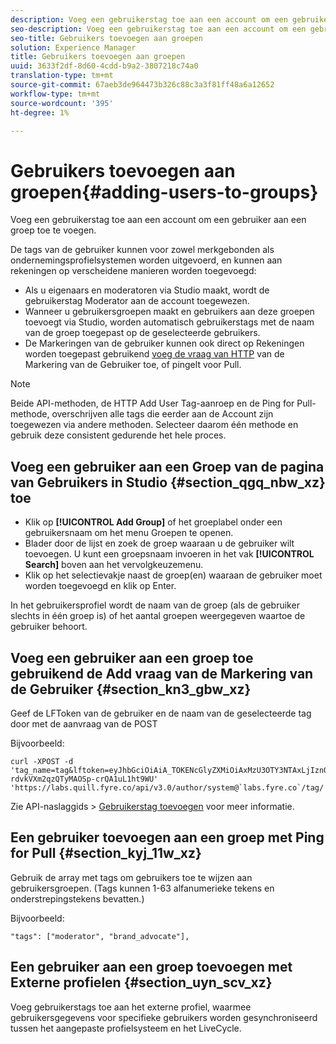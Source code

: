 ```yaml
---
description: Voeg een gebruikerstag toe aan een account om een gebruiker aan een groep toe te voegen.
seo-description: Voeg een gebruikerstag toe aan een account om een gebruiker aan een groep toe te voegen.
seo-title: Gebruikers toevoegen aan groepen
solution: Experience Manager
title: Gebruikers toevoegen aan groepen
uuid: 3633f2df-8d60-4cdd-b9a2-3807218c74a0
translation-type: tm+mt
source-git-commit: 67aeb3de964473b326c88c3a3f81ff48a6a12652
workflow-type: tm+mt
source-wordcount: '395'
ht-degree: 1%

---
```



# Gebruikers toevoegen aan groepen{#adding-users-to-groups}

Voeg een gebruikerstag toe aan een account om een gebruiker aan een groep toe te voegen.

De tags van de gebruiker kunnen voor zowel merkgebonden als ondernemingsprofielsystemen worden uitgevoerd, en kunnen aan rekeningen op verscheidene manieren worden toegevoegd:

* Als u eigenaars en moderatoren via Studio maakt, wordt de gebruikerstag Moderator aan de account toegewezen.
* Wanneer u gebruikersgroepen maakt en gebruikers aan deze groepen toevoegt via Studio, worden automatisch gebruikerstags met de naam van de groep toegepast op de geselecteerde gebruikers.
* De Markeringen van de gebruiker kunnen ook direct op Rekeningen worden toegepast gebruikend [voeg de vraag van HTTP](https://api.livefyre.com/docs#add-user-tag) van de Markering van de Gebruiker toe, of pingelt voor Pull.

>[!NOTE]
>
>Beide API-methoden, de HTTP Add User Tag-aanroep en de Ping for Pull-methode, overschrijven alle tags die eerder aan de Account zijn toegewezen via andere methoden. Selecteer daarom één methode en gebruik deze consistent gedurende het hele proces.

## Voeg een gebruiker aan een Groep van de pagina van Gebruikers in Studio {#section_qgq_nbw_xz} toe

* Klik op **[!UICONTROL Add Group]** of het groeplabel onder een gebruikersnaam om het menu Groepen te openen.
* Blader door de lijst en zoek de groep waaraan u de gebruiker wilt toevoegen. U kunt een groepsnaam invoeren in het vak **[!UICONTROL Search]** boven aan het vervolgkeuzemenu.
* Klik op het selectievakje naast de groep(en) waaraan de gebruiker moet worden toegevoegd en klik op Enter.

In het gebruikersprofiel wordt de naam van de groep (als de gebruiker slechts in één groep is) of het aantal groepen weergegeven waartoe de gebruiker behoort.

## Voeg een gebruiker aan een groep toe gebruikend de Add vraag van de Markering van de Gebruiker {#section_kn3_gbw_xz}

Geef de LFToken van de gebruiker en de naam van de geselecteerde tag door met de aanvraag van de POST

Bijvoorbeeld:

```
curl -XPOST -d 'tag_name=tag&lftoken=eyJhbGciOiAiA_TOKENcGlyZXMiOiAxMzU3OTY3NTAxLjIzn0.KoyXUVCavt-rdvkVXm2qzQTyMAOSp-crQA1uL1ht9WU' 'https://labs.quill.fyre.co/api/v3.0/author/system@`labs.fyre.co`/tag/'
```


Zie API-naslaggids > [Gebruikerstag toevoegen](https://api.livefyre.com/docs/apis/by-category/user-management#operation=urn:livefyre:apis:quill:operations:api:v3.0:author:tags:method=post) voor meer informatie.

## Een gebruiker toevoegen aan een groep met Ping for Pull {#section_kyj_11w_xz}

Gebruik de array met tags om gebruikers toe te wijzen aan gebruikersgroepen. (Tags kunnen 1-63 alfanumerieke tekens en onderstrepingstekens bevatten.)

Bijvoorbeeld:

```
"tags": ["moderator", "brand_advocate"],
```

## Een gebruiker aan een groep toevoegen met Externe profielen {#section_uyn_scv_xz}

Voeg gebruikerstags toe aan het externe profiel, waarmee gebruikersgegevens voor specifieke gebruikers worden gesynchroniseerd tussen het aangepaste profielsysteem en het LiveCycle.
